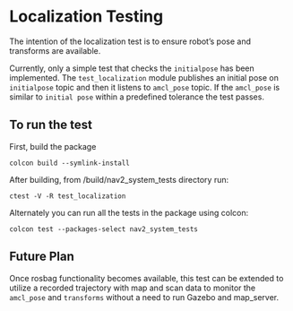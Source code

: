 # Localization Testing

The intention of the localization test is to ensure robot’s pose and transforms are available.

Currently, only a simple test that checks the `initialpose` has been implemented.  The `test_localization` module publishes an initial pose on `initialpose` topic and then it listens to `amcl_pose` topic. If the `amcl_pose` is similar to `initial pose` within a predefined tolerance the test passes.

## To run the test
First, build the package
```
colcon build --symlink-install
```
After building, from /build/nav2_system_tests directory run:
```
ctest -V -R test_localization
```
Alternately you can run all the tests in the package using colcon:
```
colcon test --packages-select nav2_system_tests
```

## Future Plan
Once rosbag functionality becomes available, this test can be extended to utilize a recorded trajectory with map and scan data to monitor the `amcl_pose` and `transforms` without a need to run Gazebo and map_server.
